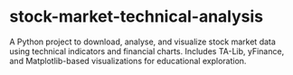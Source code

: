 # stock-market-technical-analysis
A Python project to download, analyse, and visualize stock market data using technical indicators and financial charts. Includes TA-Lib, yFinance, and Matplotlib-based visualizations for educational exploration.
